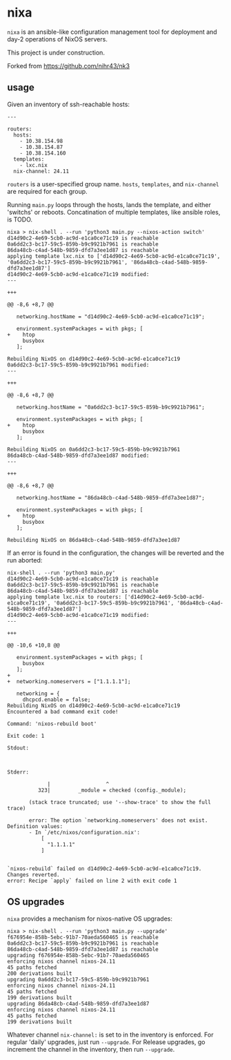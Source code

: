 # nixa

`nixa` is an ansible-like configuration management tool for deployment and day-2 operations of NixOS servers.

This project is under construction.

Forked from https://github.com/nihr43/nk3

## usage

Given an inventory of ssh-reachable hosts:

```
---

routers:
  hosts:
    - 10.38.154.98
    - 10.38.154.87
    - 10.38.154.160
  templates:
    - lxc.nix
  nix-channel: 24.11
```

`routers` is a user-specified group name.  `hosts`, `templates`, and `nix-channel` are required for each group.

Running `main.py` loops through the hosts, lands the template, and either 'switchs' or reboots.  Concatination of multiple templates, like ansible roles, is TODO.

```
nixa > nix-shell . --run 'python3 main.py --nixos-action switch'
d14d90c2-4e69-5cb0-ac9d-e1ca0ce71c19 is reachable
0a6dd2c3-bc17-59c5-859b-b9c9921b7961 is reachable
86da48cb-c4ad-548b-9859-dfd7a3ee1d87 is reachable
applying template lxc.nix to ['d14d90c2-4e69-5cb0-ac9d-e1ca0ce71c19', '0a6dd2c3-bc17-59c5-859b-b9c9921b7961', '86da48cb-c4ad-548b-9859-dfd7a3ee1d87']
d14d90c2-4e69-5cb0-ac9d-e1ca0ce71c19 modified:
--- 

+++ 

@@ -8,6 +8,7 @@

   networking.hostName = "d14d90c2-4e69-5cb0-ac9d-e1ca0ce71c19";
 
   environment.systemPackages = with pkgs; [
+    htop
     busybox
   ];
 
Rebuilding NixOS on d14d90c2-4e69-5cb0-ac9d-e1ca0ce71c19
0a6dd2c3-bc17-59c5-859b-b9c9921b7961 modified:
--- 

+++ 

@@ -8,6 +8,7 @@

   networking.hostName = "0a6dd2c3-bc17-59c5-859b-b9c9921b7961";
 
   environment.systemPackages = with pkgs; [
+    htop
     busybox
   ];
 
Rebuilding NixOS on 0a6dd2c3-bc17-59c5-859b-b9c9921b7961
86da48cb-c4ad-548b-9859-dfd7a3ee1d87 modified:
--- 

+++ 

@@ -8,6 +8,7 @@

   networking.hostName = "86da48cb-c4ad-548b-9859-dfd7a3ee1d87";
 
   environment.systemPackages = with pkgs; [
+    htop
     busybox
   ];
 
Rebuilding NixOS on 86da48cb-c4ad-548b-9859-dfd7a3ee1d87
```

If an error is found in the configuration, the changes will be reverted and the run aborted:

```
nix-shell . --run 'python3 main.py'
d14d90c2-4e69-5cb0-ac9d-e1ca0ce71c19 is reachable
0a6dd2c3-bc17-59c5-859b-b9c9921b7961 is reachable
86da48cb-c4ad-548b-9859-dfd7a3ee1d87 is reachable
applying template lxc.nix to routers: ['d14d90c2-4e69-5cb0-ac9d-e1ca0ce71c19', '0a6dd2c3-bc17-59c5-859b-b9c9921b7961', '86da48cb-c4ad-548b-9859-dfd7a3ee1d87']
d14d90c2-4e69-5cb0-ac9d-e1ca0ce71c19 modified:
--- 

+++ 

@@ -10,6 +10,8 @@

   environment.systemPackages = with pkgs; [
     busybox
   ];
+
+  networking.nomeservers = ["1.1.1.1"];
 
   networking = {
     dhcpcd.enable = false;
Rebuilding NixOS on d14d90c2-4e69-5cb0-ac9d-e1ca0ce71c19
Encountered a bad command exit code!

Command: 'nixos-rebuild boot'

Exit code: 1

Stdout:



Stderr:

             |                  ^
          323|         _module = checked (config._module);

       (stack trace truncated; use '--show-trace' to show the full trace)

       error: The option `networking.nomeservers' does not exist. Definition values:
       - In `/etc/nixos/configuration.nix':
           [
             "1.1.1.1"
           ]


`nixos-rebuild` failed on d14d90c2-4e69-5cb0-ac9d-e1ca0ce71c19.  Changes reverted.
error: Recipe `apply` failed on line 2 with exit code 1
```

## OS upgrades

`nixa` provides a mechanism for nixos-native OS upgrades:

```
nixa > nix-shell . --run 'python3 main.py --upgrade'
f676954e-858b-5ebc-91b7-70aeda560465 is reachable
0a6dd2c3-bc17-59c5-859b-b9c9921b7961 is reachable
86da48cb-c4ad-548b-9859-dfd7a3ee1d87 is reachable
upgrading f676954e-858b-5ebc-91b7-70aeda560465
enforcing nixos channel nixos-24.11
45 paths fetched
200 derivations built
upgrading 0a6dd2c3-bc17-59c5-859b-b9c9921b7961
enforcing nixos channel nixos-24.11
45 paths fetched
199 derivations built
upgrading 86da48cb-c4ad-548b-9859-dfd7a3ee1d87
enforcing nixos channel nixos-24.11
45 paths fetched
199 derivations built
```

Whatever channel `nix-channel:` is set to in the inventory is enforced.  For regular 'daily' upgrades, just run `--upgrade`.  For Release upgrades, go increment the channel in the inventory, then run `--upgrade`.
